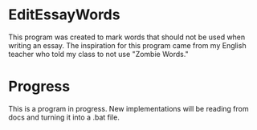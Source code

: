 # EditEssayWords
This program was created to mark words that should not be used when writing an essay. The inspiration for this program came from my English teacher who told my class to not use "Zombie Words."

# Progress
This is a program in progress. New implementations will be reading from docs and turning it into a .bat file.
